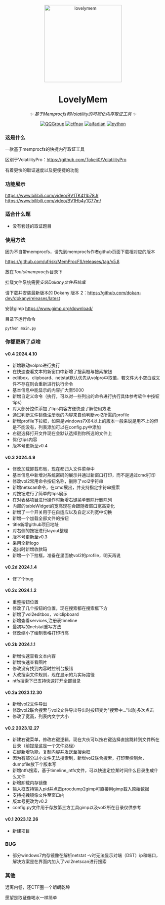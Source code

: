 <!-- markdownlint-disable MD033 MD041 -->
<p align="center">
  <a href="https://ctf.mzy0.com"><img src="https://github.com/Tokeii0/LovelyMem/blob/main/res/logo.png" width="250" height="250" alt="lovelymem"></a>
</p>
<div align="center">

# LovelyMem

<!-- prettier-ignore-start -->
<!-- markdownlint-disable-next-line MD036 -->
_✨ 基于*Memprocfs*和*Volatility*的可视化内存取证工具 ✨_
<!-- prettier-ignore-end -->
<a href="https://jq.qq.com/?_wv=1027&k=DzOtbzU4"><img src="https://img.shields.io/badge/QQ%E7%BE%A4-555741990-orange?style=flat-square" alt="QQGroup"></a>
  <a href="http://ctf.dog"><img src="https://img.shields.io/badge/CTF%E5%AF%BC%E8%88%AA%E7%AB%99-ctf.dog-5492ff?style=flat-square" alt="ctfnav"></a>
  <a href="https://afdian.net/@Tokeii"><img src="https://img.shields.io/badge/爱发电-afdian.net-66ccff?style=flat-square" alt="aifadian"></a>
  <a href=".."><img src="https://img.shields.io/badge/Python%20-%203.8+-def1f2?style=flat-square" alt="python"></a>
</div>

### 这是什么
一款基于memprocfs的快捷内存取证工具

区别于VolatilityPro：https://github.com/Tokeii0/VolatilityPro

有着更快的取证速度以及更便捷的功能

### 功能展示
https://www.bilibili.com/video/BV1TK411b78J/
https://www.bilibili.com/video/BV1Hb4y1G77m/

### 适合什么题
  - 没有套娃的取证题目
    
### 使用方法

因为不自带memprocfs，请先到memprocfs作者github页面下载相对应的版本

https://github.com/ufrisk/MemProcFS/releases/tag/v5.8

放在*Tools/memprocfs*目录下

挂载文件系统需要*安装Dokany文件系统库*

请下载并安装最新版本的 Dokany 版本 2：https://github.com/dokan-dev/dokany/releases/latest

安装gimp https://www.gimp.org/download/

目录下运行命令

` python main.py `
### 你都更新了点啥
#### v0.4 2024.4.10
  - 新增联动volpro进行执行
  - 在快速查看文本的新窗口中新增了搜索框与搜索按钮
  - editbox、clipboard、netstat默认优先从volpro中取值，若文件大小空白或文件不存在则会重新进行执行命令
  - 基本信息中能显示的内容扩大至5000
  - 新增自定义命令（执行，可以对一些列出的命令进行执行具体参考软件中按钮tips）
  - 对大部分控件添加了tips内容方便快速了解使用方法
  - 通过判断文件镜像注册表的内容来自动判断vol2所需的profile
  - 新增profile下拉框，如果是windows7X64以上的版本一般来说是用不上的但是不能没有，列表添加可以在config.py中添加
  - 右键选择打开文件现在会默认选择到你所选的文件上
  - 优化tips内容
  - 版本号更新至v0.4
#### v0.3 2024.4.9
  - 修改加载卸载布局，现在都归入文件菜单中
  - 基本信息中新增对系统密码的展示并通过新窗口打印，而不是通过cmd打印
  - 修改vol2常用命令按钮名称，删除了vol2字符串
  - 新增netscan命令，在cmd展出，并支持指定字符串搜索
  - 对按钮进行了简单的tips展示
  - 在对表格项目进行操作时新增右键菜单删除行删除列
  - 内部的tableWidget的宽高现在会跟随者窗口宽高变化
  - 新增了一个开关用于在自适应以及自定义列宽中切换
  - 新增一个加载全部文件的按钮
  - title新增github项目地址
  - 对右侧的按钮进行layout整理
  - 版本号更新至v0.3
  - 采用全新logo
  - 退出时新增收款码
  - 新增一个下拉框，准备在里面放vol2的profile，明天再说
#### v0.2d 2024.1.4
  - 修了个bug
#### v0.2c 2024.1.2
  - 重整按钮位置
  - 修改了几个按钮的位置，现在搜索都在搜索框下方
  - 新增了vol2editbox，volclipboard
  - 新增查看services,注册表timeline
  - 最初写的netstat重写方法
  - 修改缩小了绘制表格打印行高
#### v0.2b 2024.1.1
  - 新增快速查看文本内容
  - 新增快速查看图片
  - 修改没有找到内容时控制台报错
  - 大改搜索文件规则，现在显示的为实际路径
  - ntfs搜索下已支持快速打开全部目录
#### v0.2a 2023.12.30
  - 新增vol2文件导出
  - 修改vol2联合搜索与vol2文件导出导出时按钮变为"搜索中..."以防多次点击
  - 修改了宽高，列表内文字大小
#### v0.2 2023.12.27
  - 新建右键菜单，修改右键逻辑，现在大伙可以按右键选择直接跳转到文件所在目录（前提是这是一个文件路径）
  - 右键新增功能，复制内容并发送至搜索框
  - 因为有部分过小文件无法搜索到，新增vol2联合搜索，打印至控制台，dumpfile放下个版本写
  - 新增ntfs搜索，基于timeline_ntfs文件，可以快速定位某时间什么目录生成什么文件
  - 新增卸载内存镜像
  - 输入框支持输入pid并点击procdump2gimp可直接用gimp载入原始数据
  - 支持拖拽镜像文件至窗口内
  - 版本号更改为v0.2
  - config.py文件用于存放第三方工具gimp以及vol2所在目录仅供参考
#### v0.1 2023.12.26
  - 新建项目
### BUG 
  - 部分windows7内存镜像在解析netstat -v时无法显示对端（DST）ip和端口，解决方案是在界面内加入了vol2netscan进行搜索

### 其他
远离内卷，还CTF圈一个朗朗乾坤

愿望是取证像喝水一样简单


